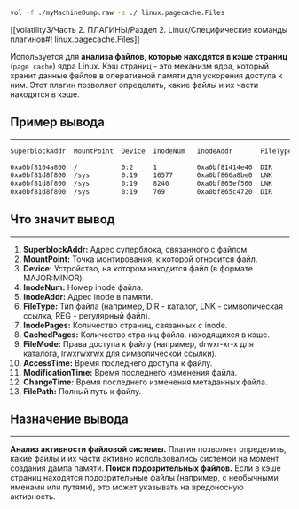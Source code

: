 ```bash
vol -f ./myMachineDump.raw -s ./ linux.pagecache.Files
```
[[volatility3/Часть 2. ПЛАГИНЫ/Раздел 2. Linux/Специфические команды плагинов#! linux.pagecache.Files]]

Используется для **анализа файлов, которые находятся в кэше страниц** (`page cache`) ядра Linux. Кэш страниц - это механизм ядра, который хранит данные файлов в оперативной памяти для ускорения доступа к ним. Этот плагин позволяет определить, какие файлы и их части находятся в кэше.
## Пример вывода
___
```bash
SuperblockAddr  MountPoint  Device  InodeNum   InodeAddr       FileType  InodePages   CachedPages   FileMode        AccessTime  ModificationTime  ChangeTime   FilePath

0xa0bf8104a800  /           0:2     1          0xa0bf81414e40  DIR       0            0             drwxr-xr-x      date UTC    date UTC          date UTC     /
0xa0bf81d8f800  /sys        0:19    16577      0xa0bf866a8be0  LNK       0            0             lrwxrwxrwx      date UTC    date UTC          date UTC     /sys/block/sda
0xa0bf81d8f800  /sys        0:19    8240       0xa0bf865ef560  LNK       0            0             lrwxrwxrwx      date UTC    date UTC          date UTC     /sys/class/tty/tty49
0xa0bf81d8f800  /sys        0:19    769        0xa0bf865c4720  DIR       0            0             drwxr-xr-x      date UTC    date UTC          date UTC     /sys/class/master
```
## Что значит вывод
---
1. **SuperblockAddr:** Адрес суперблока, связанного с файлом.
2. **MountPoint:** Точка монтирования, к которой относится файл.
3. **Device:** Устройство, на котором находится файл (в формате MAJOR:MINOR).
4. **InodeNum:** Номер inode файла.
5. **InodeAddr:** Адрес inode в памяти.
6. **FileType:** Тип файла (например, DIR - каталог, LNK - символическая ссылка, REG - регулярный файл).
7. **InodePages:** Количество страниц, связанных с inode.
8. **CachedPages:** Количество страниц файла, находящихся в кэше.
9. **FileMode:** Права доступа к файлу (например, drwxr-xr-x для каталога, lrwxrwxrwx для символической ссылки).
10. **AccessTime:** Время последнего доступа к файлу.
11. **ModificationTime:** Время последнего изменения файла.
12. **ChangeTime:** Время последнего изменения метаданных файла.
13. **FilePath:** Полный путь к файлу.
## Назначение вывода
___
**Анализ активности файловой системы.** Плагин позволяет определить, какие файлы и их части активно использовались системой на момент создания дампа памяти.
**Поиск подозрительных файлов.** Если в кэше страниц находятся подозрительные файлы (например, с необычными именами или путями), это может указывать на вредоносную активность.